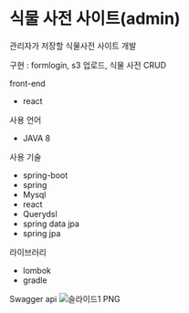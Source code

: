 # 식물 사전 사이트(admin)
관리자가 저장할 식물사전 사이트 개발 


구현 : formlogin, s3 업로드, 식물 사전 CRUD 


front-end
- react


사용 언어
- JAVA 8


사용 기술
- spring-boot
- spring
- Mysql
- react
- Querydsl
- spring data jpa
- spring jpa


라이브러리
- lombok
- gradle


Swagger api 
![슬라이드1 PNG](https://user-images.githubusercontent.com/87289562/217513134-2030abd0-f06b-4c2d-9410-c5503a2ce3b5.png)
